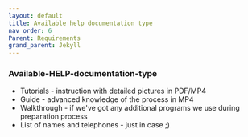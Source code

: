 ```yaml
---
layout: default
title: Available help documentation type
nav_order: 6
Parent: Requirements
grand_parent: Jekyll
---
```


<!-- Example of another paragraph -->
### Available-HELP-documentation-type

* Tutorials - instruction with detailed pictures in PDF/MP4
* Guide - advanced knowledge of the process in MP4
* Walkthrough - if we've got any additional programs we use during preparation process
* List of names and telephones - just in case ;) 